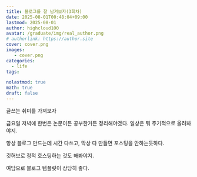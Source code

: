 ```yaml
---
title: 블로그를 잘 남겨보자(3회차)
date: 2025-08-01T00:48:04+09:00
lastmod: 2025-08-01
author: highcloud100
avatar: /graduate/img/real_author.png
# authorlink: https://author.site
cover: cover.png
images:
   - cover.png
categories:
  - life
tags:

nolastmod: true
math: true
draft: false
---
```


글쓰는 취미를 가져보자

<!--more-->

금요일 저녁에 한번은 논문이든 공부한거든 정리해야겠다.
일상은 뭐 주기적으로 올려봐야지.

항상 블로그 만드는데 시간 다쓰고, 막상 다 만들면 포스팅을 안하는듯하다.

깃허브로 정적 호스팅하는 것도 해봐야지.

여담으로 블로그 템플릿이 상당히 좋다.